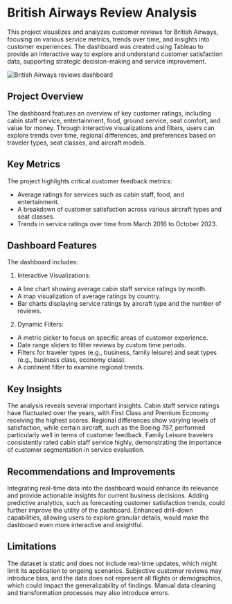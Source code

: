 # British Airways Review Analysis 
This project visualizes and analyzes customer reviews for British Airways, focusing on various service metrics, trends over time, and insights into customer experiences. The dashboard was created using Tableau to provide an interactive way to explore and understand customer satisfaction data, supporting strategic decision-making and service improvement.

![British Airways reviews dashboard](https://github.com/user-attachments/assets/389e6ca5-e02f-4350-a5b3-cd9f704fe480)


## Project Overview
The dashboard features an overview of key customer ratings, including cabin staff service, entertainment, food, ground service, seat comfort, and value for money. Through interactive visualizations and filters, users can explore trends over time, regional differences, and preferences based on traveler types, seat classes, and aircraft models.

## Key Metrics
The project highlights critical customer feedback metrics:
- Average ratings for services such as cabin staff, food, and entertainment.
- A breakdown of customer satisfaction across various aircraft types and seat classes.
- Trends in service ratings over time from March 2016 to October 2023.

## Dashboard Features
The dashboard includes:

1. Interactive Visualizations:
- A line chart showing average cabin staff service ratings by month.
- A map visualization of average ratings by country.
- Bar charts displaying service ratings by aircraft type and the number of reviews.
2. Dynamic Filters:
- A metric picker to focus on specific areas of customer experience.
- Date range sliders to filter reviews by custom time periods.
- Filters for traveler types (e.g., business, family leisure) and seat types (e.g., business class, economy class).
- A continent filter to examine regional trends.

 ## Key Insights
The analysis reveals several important insights. Cabin staff service ratings have fluctuated over the years, with First Class and Premium Economy receiving the highest scores. Regional differences show varying levels of satisfaction, while certain aircraft, such as the Boeing 787, performed particularly well in terms of customer feedback. Family Leisure travelers consistently rated cabin staff service highly, demonstrating the importance of customer segmentation in service evaluation.

## Recommendations and Improvements
Integrating real-time data into the dashboard would enhance its relevance and provide actionable insights for current business decisions. Adding predictive analytics, such as forecasting customer satisfaction trends, could further improve the utility of the dashboard. Enhanced drill-down capabilities, allowing users to explore granular details, would make the dashboard even more interactive and insightful.

## Limitations
The dataset is static and does not include real-time updates, which might limit its application to ongoing scenarios. Subjective customer reviews may introduce bias, and the data does not represent all flights or demographics, which could impact the generalizability of findings. Manual data cleaning and transformation processes may also introduce errors.
